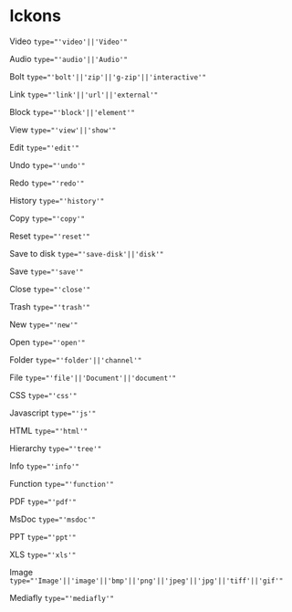 # Ickons

Video ```type="'video'||'Video'"```

Audio ```type="'audio'||'Audio'"```

Bolt ```type="'bolt'||'zip'||'g-zip'||'interactive'"```

Link ```type="'link'||'url'||'external'"```

Block ```type="'block'||'element'"```

View ```type="'view'||'show'"```

Edit ```type="'edit'"```

Undo ```type="'undo'"```

Redo ```type="'redo'"```

History ```type="'history'"```

Copy ```type="'copy'"```

Reset ```type="'reset'"```

Save to disk ```type="'save-disk'||'disk'"```

Save ```type="'save'"```

Close ```type="'close'"```

Trash ```type="'trash'"```

New ```type="'new'"```

Open ```type="'open'"```

Folder ```type="'folder'||'channel'"```

File ```type="'file'||'Document'||'document'"```

CSS ```type="'css'"```

Javascript ```type="'js'"```

HTML ```type="'html'"```

Hierarchy ```type="'tree'"```

Info ```type="'info'"```

Function ```type="'function'"```

PDF ```type="'pdf'"```

MsDoc ```type="'msdoc'"```

PPT ```type="'ppt'"```

XLS ```type="'xls'"```

Image ```type="'Image'||'image'||'bmp'||'png'||'jpeg'||'jpg'||'tiff'||'gif'"```


Mediafly ```type="'mediafly'"```
